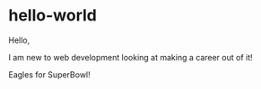 # hello-world

Hello,

I am new to web development looking at making a career out of it!

Eagles for SuperBowl!
